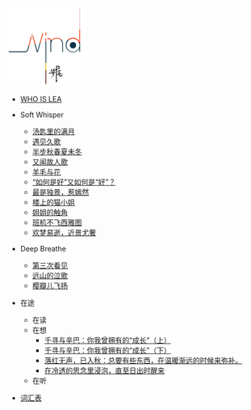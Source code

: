 





<img src="_media/logo.png" alt="logo" title=":60%" style="zoom:15%;"  >

* [WHO IS LEA](whoislea)

* Soft Whisper
  * [汤匙里的满月](汤匙里的满月.md)
  * [遇见久歌](遇见久歌.md)
  * [半步秋春夏未冬](半步秋春夏未冬.md)
  * [又闻故人歌](又闻故人歌.md)
  * [羊毛与花](羊毛与花.md)
  * [“如何是好”又如何是“好”？](如何是好.md)
  * [最是独景，惹嫣然](独景惹嫣然.md)
  * [楼上的猫小姐](楼上的猫小姐.md)
  * [姐姐的触角](姐姐的触角.md)
  * [班机不飞西雅图](班机不飞西雅图.md)
  * [欢梦易逝，近景尤奢](欢梦易逝，近景尤奢.md)

* Deep Breathe
  * [第三次看见](第三次看见.md)
  * [远山的泣歌](远山的泣歌.md)
  * [樱瓣儿飞扬](樱瓣儿飞扬.md)

* 在途
  * 在读
  * 在想
    * [千寻与辛巴：你我曾拥有的“成长”（上）](千寻与辛巴1.md)
    * [千寻与辛巴：你我曾拥有的“成长”（下）](千寻与辛巴2.md)
    * [落红无声，已入秋：总要有些东西，在温暖渐远的时候来弥补。](落红无声，已入秋：总要有些东西，在温暖渐远的时候来弥补。.md)
    * [在冷透的思念里浸泡，直至日出时醒来](在冷透的思念里浸泡，直至日出时醒来.md)
  * 在听
* [词汇表](_glossary.md)
